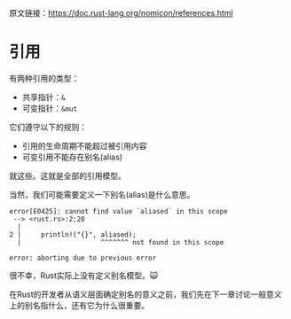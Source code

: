 原文链接：<https://doc.rust-lang.org/nomicon/references.html>

# 引用

有两种引用的类型：

- 共享指针：`&`
- 可变指针：`&mut`

它们遵守以下的规则：

- 引用的生命周期不能超过被引用内容
- 可变引用不能存在别名(alias)

就这些。这就是全部的引用模型。

当然，我们可能需要定义一下别名(alias)是什么意思。

```text
error[E0425]: cannot find value `aliased` in this scope
 --> <rust.rs>:2:20
  |
2 |     println!("{}", aliased);
  |                    ^^^^^^^ not found in this scope

error: aborting due to previous error
```

很不幸，Rust实际上没有定义别名模型。:scream_cat:

在Rust的开发者从语义层面确定别名的意义之前，我们先在下一章讨论一般意义上的别名指什么，还有它为什么很重要。
